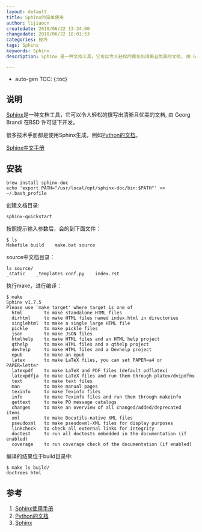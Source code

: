 ```yaml
---
layout: default
title: Sphinx的简单使用
author: lijiaocn
createdate: 2018/06/22 13:34:00
changedate: 2018/06/22 18:01:53
categories: 技巧
tags: Sphinx
keywords: Sphinx
description: Sphinx 是一种文档工具，它可以令人轻松的撰写出清晰且优美的文档, 由 Georg Brandl 在BSD 许可证下开发

---
```


* auto-gen TOC:
{:toc}

## 说明

[Sphinx][3]是一种文档工具，它可以令人轻松的撰写出清晰且优美的文档, 由 Georg Brandl 在BSD 许可证下开发。

很多技术手册都是使用Sphinx生成，例如[Python的文档][2]。

[Sphinx中文手册][1]

## 安装

	brew install sphinx-doc
	echo 'export PATH="/usr/local/opt/sphinx-doc/bin:$PATH"' >> ~/.bash_profile

创建文档目录:

	sphinx-quickstart

按照提示输入参数后，会的到下面文件：

	$ ls
	Makefile build    make.bat source

source中文档目录：

	ls source/
	_static    _templates conf.py    index.rst

执行make，进行编译：

	$ make
	Sphinx v1.7.5
	Please use `make target' where target is one of
	  html        to make standalone HTML files
	  dirhtml     to make HTML files named index.html in directories
	  singlehtml  to make a single large HTML file
	  pickle      to make pickle files
	  json        to make JSON files
	  htmlhelp    to make HTML files and an HTML help project
	  qthelp      to make HTML files and a qthelp project
	  devhelp     to make HTML files and a Devhelp project
	  epub        to make an epub
	  latex       to make LaTeX files, you can set PAPER=a4 or PAPER=letter
	  latexpdf    to make LaTeX and PDF files (default pdflatex)
	  latexpdfja  to make LaTeX files and run them through platex/dvipdfmx
	  text        to make text files
	  man         to make manual pages
	  texinfo     to make Texinfo files
	  info        to make Texinfo files and run them through makeinfo
	  gettext     to make PO message catalogs
	  changes     to make an overview of all changed/added/deprecated items
	  xml         to make Docutils-native XML files
	  pseudoxml   to make pseudoxml-XML files for display purposes
	  linkcheck   to check all external links for integrity
	  doctest     to run all doctests embedded in the documentation (if enabled)
	  coverage    to run coverage check of the documentation (if enabled)

编译的结果位于build目录中:

	$ make ls build/
	doctrees html

## 参考

1. [Sphinx使用手册][1]
2. [Python的文档][2]
3. [Sphinx][3]

[1]: https://zh-sphinx-doc.readthedocs.io/en/latest/ "Sphinx 使用手册" 
[2]: http://docs.python.org/ "Python文档"
[3]: http://www.sphinx-doc.org/en/master/ "Sphinx"
